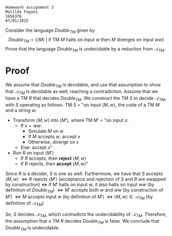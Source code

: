```
Homework assignment 3
Matilda Fogato
1656376
07/01/2025
```

Consider the language $Double_{TM}$ given by $$Double_{TM} = \{ \langle M \rangle \; | \;\text{if TM } M \text{ halts on input } w \text{ then } M \text{ diverges on input } ww \}$$
Prove that the language $Double_{TM}$ is undecidable by a reduction from $\mathcal{A}_{TM}$.
# Proof
We assume that $Double_{TM}$ is decidable, and use that assumption to show that $\mathcal{A}_{TM}$ is decidable as well, reaching a contradiction.
Assume that we have a TM $R$ that decides $Double_{TM}$. We construct the TM $S$ to decide $\mathcal{A}_{TM}$, with $S$ operating as follows.
TM $S$ = "on input $\langle M,w \rangle$, the code of a TM $M$ and a string $w$:
* Transform $\langle M, w \rangle$ into $\langle M' \rangle$, where TM $M'$ = "on input $x$:
	* If $x = ww$:
		* Simulate $M$ on $w$
		* If $M$ accepts $w$, accept $x$
		* Otherwise, diverge on $x$
	* Else: accept $x$"
* Run $R$ on input $\langle M' \rangle$
	* If $R$ accepts, then __reject__ $\langle M, w \rangle$
	* If $R$ rejects, then __accept__ $\langle M, w \rangle$"

Since $R$ is a decider, $S$ is one as well. Furthermore, we have that 
$S$ accepts $\langle M, w \rangle$
$\iff R$ rejects $\langle M' \rangle$ (acceptance and rejection of $S$ and $R$ are swapped by construction)
$\iff$ if $M'$ halts on input $w$, it also halts on input $ww$ (by definition of $Double_{TM}$)
$\iff M'$ accepts both $w$ and $ww$ (by construction of $M'$)
$\iff M$ accepts input $w$ (by definition of $M'$)
$\iff \langle M, w \rangle \in \mathcal{A}_{TM}$ (by definition of $\mathcal{A}_{TM}$)

So, $S$ decides $\mathcal{A}_{TM}$, which contradicts the undecidability of $\mathcal{A}_{TM}$. 
Therefore, the assumption that a TM $R$ decides $Double_{TM}$ is false. We conclude that $Double_{TM}$ is undecidable.

